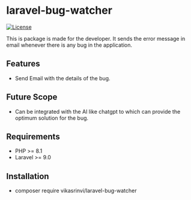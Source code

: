 # laravel-bug-watcher


[![License](https://img.shields.io/badge/License-MIT-blue.svg)](https://opensource.org/licenses/MIT)

This is package is made for the developer. It sends the error message in email whenever there is any bug in the application.

## Features

- Send Email with the details of the bug.

## Future Scope

- Can be integrated with the AI like chatgpt to which can provide the optimum solution for the bug.

## Requirements

- PHP >= 8.1
- Laravel >= 9.0

## Installation

- composer require vikasrinvi/laravel-bug-watcher
